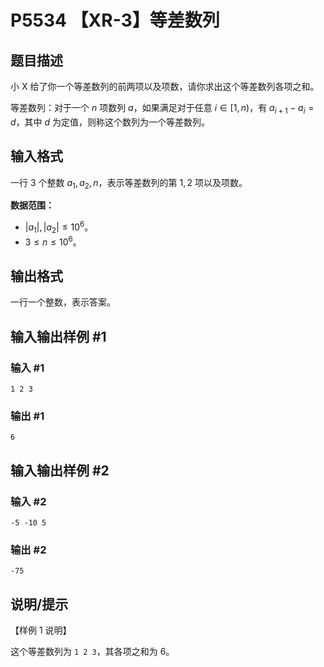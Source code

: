 # P5534 【XR-3】等差数列

## 题目描述

小 X 给了你一个等差数列的前两项以及项数，请你求出这个等差数列各项之和。

等差数列：对于一个 $n$ 项数列 $a$，如果满足对于任意 $i \in [1,n)$，有 $a_{i+1} - a_i = d$，其中 $d$ 为定值，则称这个数列为一个等差数列。

## 输入格式

一行 $3$ 个整数 $a_1, a_2, n$，表示等差数列的第 $1,2$ 项以及项数。

**数据范围：**

- $|a_1|,|a_2| \le 10^6$。
- $3 \le n \le 10^6$。

## 输出格式

一行一个整数，表示答案。

## 输入输出样例 #1

### 输入 #1

```
1 2 3
```

### 输出 #1

```
6
```

## 输入输出样例 #2

### 输入 #2

```
-5 -10 5
```

### 输出 #2

```
-75
```

## 说明/提示

【样例 $1$ 说明】

这个等差数列为 `1 2 3`，其各项之和为 $6$。